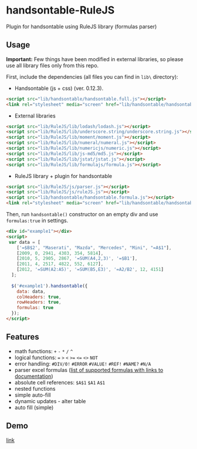 handsontable-RuleJS
===================

Plugin for handsontable using RuleJS library (formulas parser)

## Usage

__Important:__ Few things have been modified in external libraries, so please use all library files only from this repo.


First, include the dependencies (all files you can find in `lib\` directory):


*  Handsontable (js + css) (ver. 0.12.3). 

```html
<script src="lib/handsontable/handsontable.full.js"></script>
<link rel="stylesheet" media="screen" href="lib/handsontable/handsontable.full.css">
```


*  External libraries 

```html
<script src="lib/RuleJS/lib/lodash/lodash.js"></script>
<script src="lib/RuleJS/lib/underscore.string/underscore.string.js"></script>
<script src="lib/RuleJS/lib/moment/moment.js"></script>
<script src="lib/RuleJS/lib/numeral/numeral.js"></script>
<script src="lib/RuleJS/lib/numericjs/numeric.js"></script>
<script src="lib/RuleJS/lib/js-md5/md5.js"></script>
<script src="lib/RuleJS/lib/jstat/jstat.js"></script>
<script src="lib/RuleJS/lib/formulajs/formula.js"></script>
```


*  RuleJS library + plugin for handsontable

```html
<script src="lib/RuleJS/js/parser.js"></script>
<script src="lib/RuleJS/js/ruleJS.js"></script>
<script src="lib/handsontable/handsontable.formula.js"></script>
<link rel="stylesheet" media="screen" href="lib/handsontable/handsontable.formula.css">
```

Then, run `handsontable()` constructor on an empty div and use `formulas:true` in settings.

```html
<div id="example1"></div>
<script>
 var data = [
    ['=$B$2', "Maserati", "Mazda", "Mercedes", "Mini", "=A$1"],
    [2009, 0, 2941, 4303, 354, 5814],
    [2010, 5, 2905, 2867, '=SUM(A4,2,3)', '=$B1'],
    [2011, 4, 2517, 4822, 552, 6127],
    [2012, '=SUM(A2:A5)', '=SUM(B5,E3)', '=A2/B2', 12, 4151]
  ];
  
  $('#example1').handsontable({
    data: data,
    colHeaders: true,
    rowHeaders: true,
    formulas: true
  });
</script>
```


## Features


* math functions: `+` `-` `*` `/` `^`
* logical functions: `=` `>` `<` `>=` `<=` `<>` `NOT`
* error handling: `#DIV/0!` `#ERROR` `#VALUE!` `#REF!` `#NAME?` `#N/A`
* parser excel formulas ([list of supported formulas with links to documentation](http://handsontable.github.io/ruleJS/))
* absolute cell references: `$A$1` `$A1` `A$1`
* nested functions 
* simple auto-fill 
* dynamic updates - alter table
* auto fill (simple)


## Demo

[link](http://handsontable.github.io/handsontable-ruleJS/)
